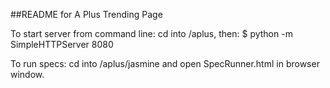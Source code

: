 ##README for A Plus Trending Page


To start server from command line: 
cd into /aplus, then: 
$ python -m SimpleHTTPServer 8080

To run specs: 
cd into /aplus/jasmine and open SpecRunner.html in browser window. 
